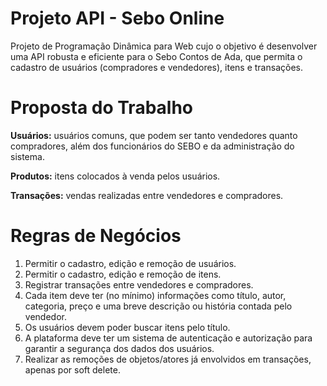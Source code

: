 # Projeto API - Sebo Online

Projeto de Programação Dinâmica para Web cujo o objetivo é desenvolver uma API robusta e eficiente para o Sebo Contos de Ada, que permita o cadastro de usuários (compradores e vendedores), itens e transações.

# Proposta do Trabalho

**Usuários:** usuários comuns, que podem ser tanto vendedores quanto compradores, além dos funcionários do SEBO e da administração do sistema.
<br/>

**Produtos:** itens colocados à venda pelos usuários.
<br/>

**Transações:** vendas realizadas entre vendedores e compradores.
<br/>

# Regras de Negócios

1) Permitir o cadastro, edição e remoção de usuários.
2) Permitir o cadastro, edição e remoção de itens.
3) Registrar transações entre vendedores e compradores.
4) Cada item deve ter (no mínimo) informações como título, autor, categoria, preço e uma breve descrição ou história contada pelo vendedor.
5) Os usuários devem poder buscar itens pelo título.
6) A plataforma deve ter um sistema de autenticação e autorização para garantir a segurança dos dados dos usuários.
7) Realizar as remoções de objetos/atores já envolvidos em transações, apenas por soft delete.



